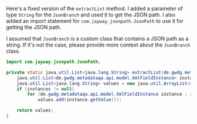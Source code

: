 Here's a fixed version of the `extractList` method. I added a parameter of type `String` for the `JsonBranch` and used it to get the JSON path. I also added an import statement for `com.jayway.jsonpath.JsonPath` to use it for getting the JSON path.

I assumed that `JsonBranch` is a custom class that contains a JSON path as a string. If it's not the case, please provide more context about the `JsonBranch` class.

```java
import com.jayway.jsonpath.JsonPath;

private static java.util.List<java.lang.String> extractList(de.gwdg.metadataqa.api.model.pathcache.JsonPathCache cache, String jsonBranch) {
    java.util.List<de.gwdg.metadataqa.api.model.XmlFieldInstance> instances = cache.get(JsonPath.parse(jsonBranch).read("$"));
    java.util.List<java.lang.String> values = new java.util.ArrayList<>();
    if (instances != null)
        for (de.gwdg.metadataqa.api.model.XmlFieldInstance instance : instances)
            values.add(instance.getValue());

    return values;
}
```